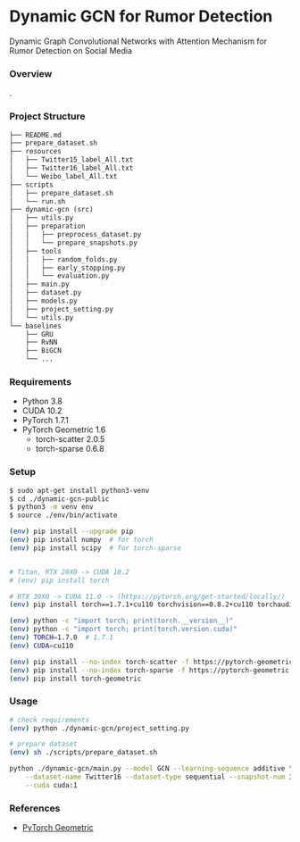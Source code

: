 # Dynamic GCN for Rumor Detection

Dynamic Graph Convolutional Networks with Attention Mechanism for Rumor Detection on Social Media


### Overview
.

### Project Structure

``` markdown
├── README.md
├── prepare_dataset.sh
├── resources
│   ├── Twitter15_label_All.txt
│   ├── Twitter16_label_All.txt
│   └── Weibo_label_All.txt
├── scripts
│   ├── prepare_dataset.sh
│   └── run.sh
├── dynamic-gcn (src)
│   ├── utils.py
│   ├── preparation
│   │   ├── preprocess_dataset.py
│   │   └── prepare_snapshots.py
│   ├── tools
│   │   ├── random_folds.py
│   │   ├── early_stopping.py
│   │   └── evaluation.py
│   ├── main.py
│   ├── dataset.py
│   ├── models.py
│   ├── project_setting.py
│   └── utils.py
└── baselines
    ├── GRU
    ├── RvNN
    ├── BiGCN
    └── ...

```


### Requirements
* Python 3.8
* CUDA 10.2
* PyTorch 1.7.1
* PyTorch Geometric 1.6
    + torch-scatter 2.0.5
    + torch-sparse 0.6.8


### Setup
```bash
$ sudo apt-get install python3-venv
$ cd ./dynamic-gcn-public
$ python3 -m venv env
$ source ./env/bin/activate

(env) pip install --upgrade pip
(env) pip install numpy  # for torch
(env) pip install scipy  # for torch-sparse


# Titan, RTX 20X0 -> CUDA 10.2
# (env) pip install torch

# RTX 30X0 -> CUDA 11.0 -> (https://pytorch.org/get-started/locally/)
(env) pip install torch==1.7.1+cu110 torchvision==0.8.2+cu110 torchaudio===0.7.2 -f https://download.pytorch.org/whl/torch_stable.html

(env) python -c "import torch; print(torch.__version__)"
(env) python -c "import torch; print(torch.version.cuda)"
(env) TORCH=1.7.0  # 1.7.1
(env) CUDA=cu110

(env) pip install --no-index torch-scatter -f https://pytorch-geometric.com/whl/torch-${TORCH}+${CUDA}.html
(env) pip install --no-index torch-sparse -f https://pytorch-geometric.com/whl/torch-${TORCH}+${CUDA}.html
(env) pip install torch-geometric
```


### Usage
``` bash
# check requirements
(env) python ./dynamic-gcn/project_setting.py

# prepare dataset
(env) sh ./scripts/prepare_dataset.sh

python ./dynamic-gcn/main.py --model GCN --learning-sequence additive \
    --dataset-name Twitter16 --dataset-type sequential --snapshot-num 3 \
    --cuda cuda:1

```



### References
- [PyTorch Geometric](https://github.com/rusty1s/pytorch_geometric)

